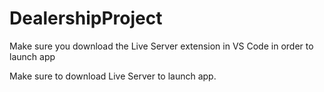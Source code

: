 # DealershipProject

Make sure you download the Live Server extension in VS Code in order to launch app

Make sure to download Live Server to launch app.